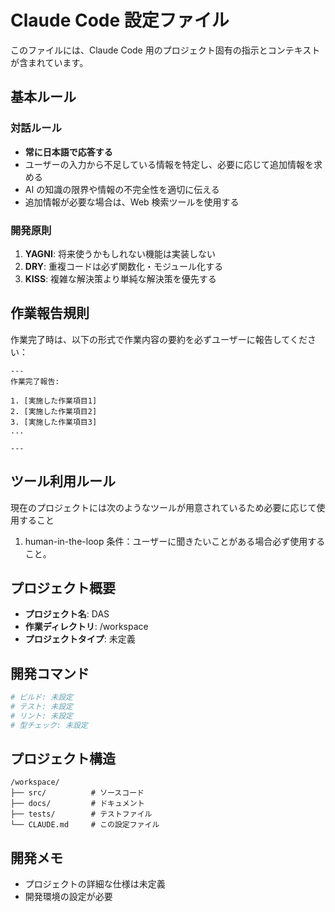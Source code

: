 # Claude Code 設定ファイル

このファイルには、Claude Code 用のプロジェクト固有の指示とコンテキストが含まれています。

## 基本ルール

### 対話ルール

- **常に日本語で応答する**
- ユーザーの入力から不足している情報を特定し、必要に応じて追加情報を求める
- AI の知識の限界や情報の不完全性を適切に伝える
- 追加情報が必要な場合は、Web 検索ツールを使用する

### 開発原則

1. **YAGNI**: 将来使うかもしれない機能は実装しない
2. **DRY**: 重複コードは必ず関数化・モジュール化する
3. **KISS**: 複雑な解決策より単純な解決策を優先する

## 作業報告規則

作業完了時は、以下の形式で作業内容の要約を必ずユーザーに報告してください：

```
---
作業完了報告:

1. [実施した作業項目1]
2. [実施した作業項目2]
3. [実施した作業項目3]
...

---
```

## ツール利用ルール

現在のプロジェクトには次のようなツールが用意されているため必要に応じて使用すること

1. human-in-the-loop
   条件：ユーザーに聞きたいことがある場合必ず使用すること。

## プロジェクト概要

- **プロジェクト名**: DAS
- **作業ディレクトリ**: /workspace
- **プロジェクトタイプ**: 未定義

## 開発コマンド

```bash
# ビルド: 未設定
# テスト: 未設定
# リント: 未設定
# 型チェック: 未設定
```

## プロジェクト構造

```
/workspace/
├── src/          # ソースコード
├── docs/         # ドキュメント
├── tests/        # テストファイル
└── CLAUDE.md     # この設定ファイル
```

## 開発メモ

- プロジェクトの詳細な仕様は未定義
- 開発環境の設定が必要

